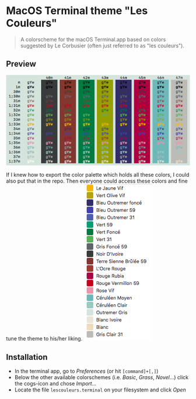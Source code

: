 # MacOS Terminal theme "Les Couleurs"

> A colorscheme for the macOS Terminal.app based on colors suggested by Le
> Corbusier (often just referred to as "les couleurs").

## Preview
![Termina Preview](/screenshots/les_couleurs.png)

If I knew how to export the color palette which holds all these colors, 
I could also put that in the repo. Then everyone could access these colors
and fine tune the theme to his/her liking.
![Palette Preview](/screenshots/palette.png)

## Installation
- In the terminal app, go to _Preferences_ (or hit `[command]+[,]`)
- Below the other available colorschemes (i.e. *Basic*, *Grass*, *Novel*...)
  click the cogs-icon and chose _Import..._
- Locate the file `lescouleurs.terminal` on your filesystem and click _Open_
